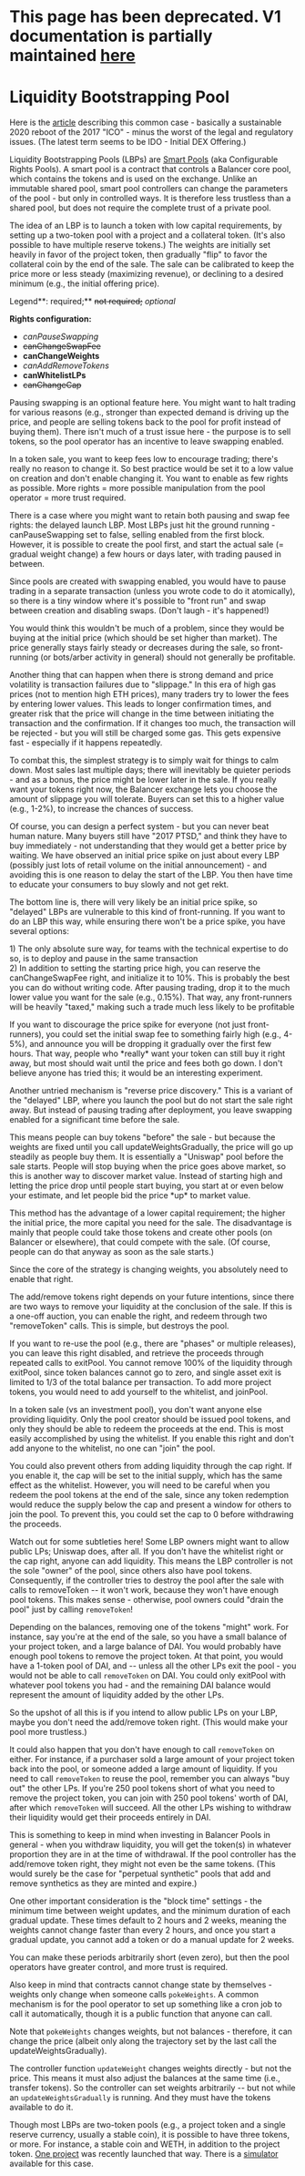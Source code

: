 # This page has been deprecated. V1 documentation is partially maintained [here](docs.balancer.fi/v/v1/guides/smart-pool-templates-gui/liquidity-bootstrapping-pool)

# Liquidity Bootstrapping Pool

Here is the [article](https://balancer.finance/2020/03/04/building-liquidity-into-token-distribution/) describing this common case - basically a sustainable 2020 reboot of the 2017 "ICO" - minus the worst of the legal and regulatory issues. \(The latest term seems to be IDO - Initial DEX Offering.\)

Liquidity Bootstrapping Pools \(LBPs\) are [Smart Pools](../../smart-contracts/smart-pools/) \(aka Configurable Rights Pools\). A smart pool is a contract that controls a Balancer core pool, which contains the tokens and is used on the exchange. Unlike an immutable shared pool, smart pool controllers can change the parameters of the pool - but only in controlled ways. It is therefore less trustless than a shared pool, but does not require the complete trust of a private pool.

The idea of an LBP is to launch a token with low capital requirements, by setting up a two-token pool with a project and a collateral token. \(It's also possible to have multiple reserve tokens.\) The weights are initially set heavily in favor of the project token, then gradually "flip" to favor the collateral coin by the end of the sale. The sale can be calibrated to keep the price more or less steady \(maximizing revenue\), or declining to a desired minimum \(e.g., the initial offering price\).

Legend**: required;** ~~not required;~~ _optional_

**Rights configuration:**

* _canPauseSwapping_
* ~~canChangeSwapFee~~
* **canChangeWeights**
* _canAddRemoveTokens_
* **canWhitelistLPs**
* ~~canChangeCap~~

Pausing swapping is an optional feature here. You might want to halt trading for various reasons \(e.g., stronger than expected demand is driving up the price, and people are selling tokens back to the pool for profit instead of buying them\). There isn't much of a trust issue here - the purpose is to sell tokens, so the pool operator has an incentive to leave swapping enabled.

In a token sale, you want to keep fees low to encourage trading; there's really no reason to change it. So best practice would be set it to a low value on creation and don't enable changing it. You want to enable as few rights as possible. More rights = more possible manipulation from the pool operator = more trust required.

There is a case where you might want to retain both pausing and swap fee rights: the delayed launch LBP. Most LBPs just hit the ground running - canPauseSwapping set to false, selling enabled from the first block. However, it is possible to create the pool first, and start the actual sale \(= gradual weight change\) a few hours or days later, with trading paused in between.

Since pools are created with swapping enabled, you would have to pause trading in a separate transaction \(unless you wrote code to do it atomically\), so there is a tiny window where it's possible to "front run" and swap between creation and disabling swaps. \(Don't laugh - it's happened!\)

You would think this wouldn't be much of a problem, since they would be buying at the initial price \(which should be set higher than market\). The price generally stays fairly steady or decreases during the sale, so front-running \(or bots/arber activity in general\) should not generally be profitable.

Another thing that can happen when there is strong demand and price volatility is transaction failures due to "slippage." In this era of high gas prices \(not to mention high ETH prices\), many traders try to lower the fees by entering lower values. This leads to longer confirmation times, and greater risk that the price will change in the time between initiating the transaction and the confirmation. If it changes too much, the transaction will be rejected - but you will still be charged some gas. This gets expensive fast - especially if it happens repeatedly.

To combat this, the simplest strategy is to simply wait for things to calm down. Most sales last multiple days; there will inevitably be quieter periods - and as a bonus, the price might be lower later in the sale. If you really want your tokens right now, the Balancer exchange lets you choose the amount of slippage you will tolerate. Buyers can set this to a higher value \(e.g., 1-2%\), to increase the chances of success.

Of course, you can design a perfect system - but you can never beat human nature. Many buyers still have "2017 PTSD," and think they have to buy immediately - not understanding that they would get a better price by waiting. We have observed an initial price spike on just about every LBP \(possibly just lots of retail volume on the initial announcement\) - and avoiding this is one reason to delay the start of the LBP. You then have time to educate your consumers to buy slowly and not get rekt.

The bottom line is, there will very likely be an initial price spike, so "delayed" LBPs are vulnerable to this kind of front-running. If you want to do an LBP this way, while ensuring there won't be a price spike, you have several options:

1\) The only absolute sure way, for teams with the technical expertise to do so, is to deploy and pause in the same transaction  
2\) In addition to setting the starting price high, you can reserve the canChangeSwapFee right, and initialize it to 10%. This is probably the best you can do without writing code. After pausing trading, drop it to the much lower value you want for the sale \(e.g., 0.15%\). That way, any front-runners will be heavily "taxed," making such a trade much less likely to be profitable

If you want to discourage the price spike for everyone \(not just front-runners\), you could set the initial swap fee to something fairly high \(e.g., 4-5%\), and announce you will be dropping it gradually over the first few hours. That way, people who \*really\* want your token can still buy it right away, but most should wait until the price and fees both go down. I don't believe anyone has tried this; it would be an interesting experiment.

Another untried mechanism is "reverse price discovery." This is a variant of the "delayed" LBP, where you launch the pool but do not start the sale right away. But instead of pausing trading after deployment, you leave swapping enabled for a significant time before the sale.

This means people can buy tokens "before" the sale - but because the weights are fixed until you call updateWeightsGradually, the price will go up steadily as people buy them. It is essentially a "Uniswap" pool before the sale starts. People will stop buying when the price goes above market, so this is another way to discover market value. Instead of starting high and letting the price drop until people start buying, you start at or even below your estimate, and let people bid the price \*up\* to market value.

This method has the advantage of a lower capital requirement; the higher the initial price, the more capital you need for the sale. The disadvantage is mainly that people could take those tokens and create other pools \(on Balancer or elsewhere\), that could compete with the sale. \(Of course, people can do that anyway as soon as the sale starts.\)

Since the core of the strategy is changing weights, you absolutely need to enable that right.

The add/remove tokens right depends on your future intentions, since there are two ways to remove your liquidity at the conclusion of the sale. If this is a one-off auction, you can enable the right, and redeem through two "removeToken" calls. This is simple, but destroys the pool.

If you want to re-use the pool \(e.g., there are "phases" or multiple releases\), you can leave this right disabled, and retrieve the proceeds through repeated calls to exitPool. You cannot remove 100% of the liquidity through exitPool, since token balances cannot go to zero, and single asset exit is limited to 1/3 of the total balance per transaction. To add more project tokens, you would need to add yourself to the whitelist, and joinPool.

In a token sale \(vs an investment pool\), you don't want anyone else providing liquidity. Only the pool creator should be issued pool tokens, and only they should be able to redeem the proceeds at the end. This is most easily accomplished by using the whitelist. If you enable this right and don't add anyone to the whitelist, no one can "join" the pool.

You could also prevent others from adding liquidity through the cap right. If you enable it, the cap will be set to the initial supply, which has the same effect as the whitelist. However, you will need to be careful when you redeem the pool tokens at the end of the sale, since any token redemption would reduce the supply below the cap and present a window for others to join the pool. To prevent this, you could set the cap to 0 before withdrawing the proceeds.

Watch out for some subtleties here! Some LBP owners might want to allow public LPs; Uniswap does, after all. If you don't have the whitelist right or the cap right, anyone can add liquidity. This means the LBP controller is not the sole "owner" of the pool, since others also have pool tokens. Consequently, if the controller tries to destroy the pool after the sale with calls to removeToken -- it won't work, because they won't have enough pool tokens. This makes sense - otherwise, pool owners could "drain the pool" just by calling `removeToken`!

Depending on the balances, removing one of the tokens "might" work. For instance, say you're at the end of the sale, so you have a small balance of your project token, and a large balance of DAI. You would probably have enough pool tokens to remove the project token. At that point, you would have a 1-token pool of DAI, and -- unless all the other LPs exit the pool - you would not be able to call `removeToken` on DAI. You could only exitPool with whatever pool tokens you had - and the remaining DAI balance would represent the amount of liquidity added by the other LPs.

So the upshot of all this is if you intend to allow public LPs on your LBP, maybe you don't need the add/remove token right. \(This would make your pool more trustless.\)

It could also happen that you don't have enough to call `removeToken` on either. For instance, if a purchaser sold a large amount of your project token back into the pool, or someone added a large amount of liquidity. If you need to call `removeToken` to reuse the pool, remember you can always "buy out" the other LPs. If you're 250 pool tokens short of what you need to remove the project token, you can join with 250 pool tokens' worth of DAI, after which `removeToken` will succeed. All the other LPs wishing to withdraw their liquidity would get their proceeds entirely in DAI.

This is something to keep in mind when investing in Balancer Pools in general - when you withdraw liquidity, you will get the token\(s\) in whatever proportion they are in at the time of withdrawal. If the pool controller has the add/remove token right, they might not even be the same tokens. \(This would surely be the case for "perpetual synthetic" pools that add and remove synthetics as they are minted and expire.\)

One other important consideration is the "block time" settings - the minimum time between weight updates, and the minimum duration of each gradual update. These times default to 2 hours and 2 weeks, meaning the weights cannot change faster than every 2 hours, and once you start a gradual update, you cannot add a token or do a manual update for 2 weeks.

You can make these periods arbitrarily short \(even zero\), but then the pool operators have greater control, and more trust is required.

Also keep in mind that contracts cannot change state by themselves - weights only change when someone calls `pokeWeights`. A common mechanism is for the pool operator to set up something like a cron job to call it automatically, though it is a public function that anyone can call.

Note that `pokeWeights` changes weights, but not balances - therefore, it can change the price \(albeit only along the trajectory set by the last call the updateWeightsGradually\).

The controller function `updateWeight` changes weights directly - but not the price. This means it must also adjust the balances at the same time \(i.e., transfer tokens\). So the controller can set weights arbitrarily -- but not while an `updateWeightsGradually` is running. And they must have the tokens available to do it.

Though most LBPs are two-token pools \(e.g., a project token and a single reserve currency, usually a stable coin\), it is possible to have three tokens, or more. For instance, a stable coin and WETH, in addition to the project token. [One project](https://pools.balancer.exchange/#/pool/0x10996ec4f3e7a1b314ebd966fa8b1ad0fe0f8307/) was recently launched that way. There is a [simulator](https://docs.google.com/spreadsheets/d/10434m342Rt0rTarCd2SCtMizT9GrMHrK/edit#gid=1694604160) available for this case.





